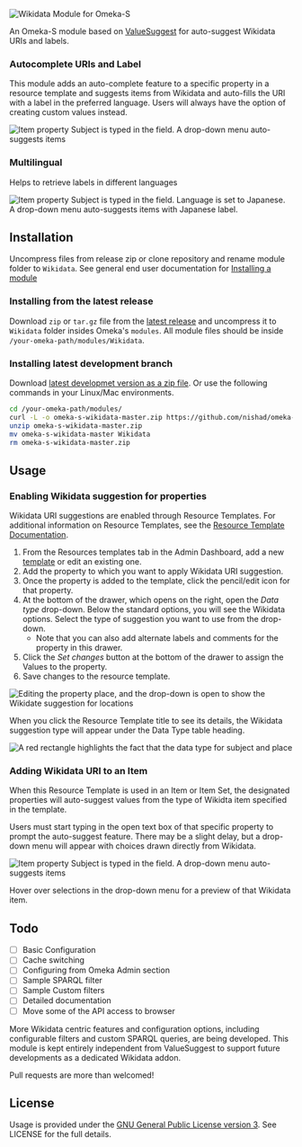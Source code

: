 ![Wikidata Module for Omeka-S](https://nishad.github.io/omeka-s-wikidata/docs/images/module-banner.png)

An Omeka-S module based on [ValueSuggest](https://omeka.org/s/modules/ValueSuggest/) for auto-suggest Wikidata URIs and labels.

### Autocomplete URIs and Label
This module adds an auto-complete feature to a specific property in a resource template and suggests items from Wikidata and auto-fills the URI with a label in the preferred language. Users will always have the option of creating custom values instead.

![Item property Subject is typed in the field. A drop-down menu auto-suggests items](https://nishad.github.io/omeka-s-wikidata/docs/images/demo.gif)

### Multilingual

Helps to retrieve labels in different languages

![Item property Subject is typed in the field. Language is set to Japanese. A drop-down menu auto-suggests items with Japanese label.](https://nishad.github.io/omeka-s-wikidata/docs/images/demo_ja.gif)

## Installation

Uncompress files from release zip or clone repository and rename module folder to `Wikidata`. See general end user documentation for [Installing a module](http://omeka.org/s/docs/user-manual/modules/#installing-modules)


### Installing from the latest release

Download `zip` or `tar.gz` file from the [latest release](https://github.com/nishad/omeka-s-wikidata/releases/latest) and uncompress it to `Wikidata` folder insides Omeka's `modules`. All module files should be inside `/your-omeka-path/modules/Wikidata`.


### Installing latest development branch 

Download [latest developmet version as a zip file](https://github.com/nishad/omeka-s-wikidata/archive/master.zip). Or use the following commands in your Linux/Mac environments.

``` bash
cd /your-omeka-path/modules/
curl -L -o omeka-s-wikidata-master.zip https://github.com/nishad/omeka-s-wikidata/archive/master.zip
unzip omeka-s-wikidata-master.zip
mv omeka-s-wikidata-master Wikidata
rm omeka-s-wikidata-master.zip
```

## Usage

### Enabling Wikidata suggestion for properties

Wikidata URI suggestions are enabled through Resource Templates. For additional information on Resource Templates, see the [Resource Template Documentation](https://omeka.org/s/docs/user-manual/content/resource-template/).

1. From the Resources templates tab in the Admin Dashboard, add a new [template](https://omeka.org/s/docs/user-manual/content/resource-template/) or edit an existing one.
2. Add the property to which you want to apply Wikidata URI suggestion. 
3. Once the property is added to the template, click the pencil/edit icon for that property.
4. At the bottom of the drawer, which opens on the right, open the *Data type* drop-down. Below the standard options, you will see the Wikidata options. Select the type of suggestion you want to use from the drop-down.
    - Note that you can also add alternate labels and comments for the property in this drawer.
6. Click the *Set changes* button at the bottom of the drawer to assign the Values to the property. 
7. Save changes to the resource template. 


![Editing the property place, and the drop-down is open to show the Wikidate suggestion for locations](https://nishad.github.io/omeka-s-wikidata/docs/images/enable-for-properties.gif)

When you click the Resource Template title to see its details, the Wikidata suggestion type will appear under the Data Type table heading.

![A red rectangle highlights the fact that the data type for subject and place](https://nishad.github.io/omeka-s-wikidata/docs/images/resource-template.png)


### Adding Wikidata URI to an Item

When this Resource Template is used in an Item or Item Set, the designated properties will auto-suggest values from the type of Wikidta item specified in the template. 

Users must start typing in the open text box of that specific property to prompt the auto-suggest feature. There may be a slight delay, but a drop-down menu will appear with choices drawn directly from Wikidata.

![Item property Subject is typed in the field. A drop-down menu auto-suggests items](https://nishad.github.io/omeka-s-wikidata/docs/images/demo.gif)

Hover over selections in the drop-down menu for a preview of that Wikidata item.


## Todo
- [ ] Basic Configuration
- [ ] Cache switching
- [ ] Configuring from Omeka Admin section
- [ ] Sample SPARQL filter
- [ ] Sample Custom filters 
- [ ] Detailed documentation
- [ ] Move some of the API access to browser

More Wikidata centric features and configuration options, including configurable filters and custom SPARQL queries, are being developed. This module is kept entirely independent from ValueSuggest to support future developments as a dedicated Wikidata addon.

Pull requests are more than welcomed!

## License
Usage is provided under the [GNU General Public License version 3](https://opensource.org/licenses/GPL-3.0). See LICENSE for the full details.